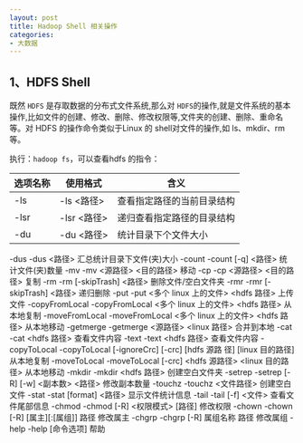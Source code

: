 ```yaml
---
layout: post
title: Hadoop Shell 相关操作
categories:
- 大数据
---
```


## 1、HDFS Shell

既然 `HDFS` 是存取数据的分布式文件系统,那么对 `HDFS`的操作,就是文件系统的基本操作,比如文件的创建、修改、删除、修改权限等,文件夹的创建、删除、重命名等。对 HDFS 的操作命令类似于Linux 的 shell对文件的操作,如 ls、mkdir、rm 等。

执行：`hadoop fs`，可以查看hdfs 的指令：


选项名称  | 使用格式 | 含义
------- | -------| --------
-ls	| -ls <路径> | 查看指定路径的当前目录结构
-lsr	|-lsr <路径>	| 递归查看指定路径的目录结构
-du	| -du <路径> | 统计目录下个文件大小
-dus
-dus <路径>
汇总统计目录下文件(夹)大小
-count
-count [-q] <路径>
统计文件(夹)数量
-mv
-mv <源路径> <目的路径>
移动
-cp
-cp <源路径> <目的路径>
复制
-rm
-rm [-skipTrash] <路径>
删除文件/空白文件夹
-rmr
-rmr [-skipTrash] <路径>
递归删除
-put
-put <多个 linux 上的文件> <hdfs 路径>
上传文件
-copyFromLocal
-copyFromLocal <多个 linux 上的文件> <hdfs 路径>
从本地复制
-moveFromLocal
-moveFromLocal <多个 linux 上的文件> <hdfs 路径>
从本地移动
-getmerge
-getmerge <源路径> <linux 路径>
合并到本地
-cat
-cat <hdfs 路径>
查看文件内容
-text
-text <hdfs 路径>
查看文件内容
-copyToLocal
-copyToLocal [-ignoreCrc] [-crc] [hdfs 源路 径] [linux 目的路径]
从本地复制
-moveToLocal
-moveToLocal [-crc] <hdfs 源路径> <linux 目的路径>
从本地移动
-mkdir
-mkdir <hdfs 路径>
创建空白文件夹
-setrep
-setrep [-R] [-w] <副本数> <路径>
修改副本数量
-touchz
-touchz <文件路径>
创建空白文件
-stat
-stat [format] <路径>
显示文件统计信息
-tail
-tail [-f] <文件>
查看文件尾部信息
-chmod
-chmod [-R] <权限模式> [路径]
修改权限
-chown
-chown [-R] [属主][:[属组]] 路径
修改属主
-chgrp
-chgrp [-R] 属组名称 路径
修改属组
-help
-help [命令选项]
帮助 




